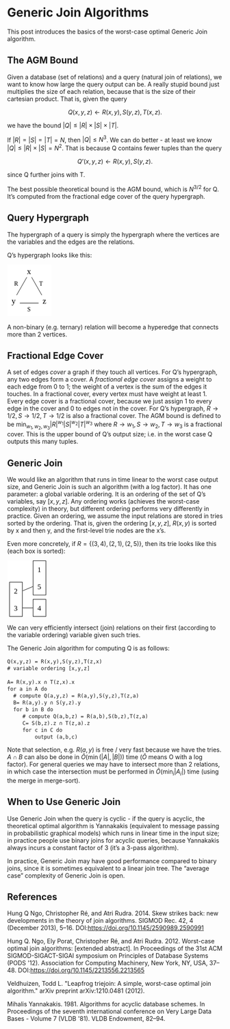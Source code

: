 # Generic Join Algorithms

This post introduces the basics of the worst-case optimal Generic Join algorithm.

## The AGM Bound

Given a database (set of relations) and a query (natural join of relations),
we want to know how large the query output can be.
A really stupid bound just multiplies the size of each relation,
because that is the size of their cartesian product.
That is, given the query 
```math
Q(x,y,z) \leftarrow R(x,y), S(y,z), T(x,z).
```
we have the bound $|Q| \leq |R| \times |S| \times |T|$. 

If $|R|=|S|=|T|=N$, then $|Q| \leq N^3$. 
We can do better - at least we know $|Q| \leq |R| \times |S| = N^2$.
That is because Q contains fewer tuples than the query 
```math
Q’(x,y,z) \leftarrow R(x,y), S(y,z).
```
since Q further joins with T.

The best possible theoretical bound is the AGM bound, 
which is $N^{3/2}$ for Q. 
It’s computed from the fractional edge cover of the query hypergraph.

## Query Hypergraph

The hypergraph of a query is simply the hypergraph 
where the vertices are the variables and the edges are the relations.

Q’s hypergraph looks like this: 

![example hypergraph](assets/wcoj/hypergraph.png)

A non-binary (e.g. ternary) relation will become a hyperedge
that connects more than 2 vertices. 

## Fractional Edge Cover

A set of edges *cover* a graph if they touch all vertices. 
For Q’s hypergraph, any two edges form a cover.
A *fractional edge cover* assigns a weight to each edge from 0 to 1;
the weight of a vertex is the sum of the edges it touches.
In a fractional cover, every vertex must have weight at least 1.
Every edge cover is a fractional cover,
because we just assign 1 to every edge in the cover 
and 0 to edges not in the cover.
For Q’s hypergraph, 
$R \rightarrow 1/2, S \rightarrow 1/2, T \rightarrow 1/2$ is also a fractional cover.
The AGM bound is defined to be $\min_{w_1,w_2,w_3} |R|^{w_1}|S|^{w_2}|T|^{w_3}$ 
where $R \rightarrow w_1, S \rightarrow w_2, T \rightarrow w_3$ is a fractional cover.
This is the upper bound of Q’s output size;
i.e. in the worst case Q outputs this many tuples.

## Generic Join

We would like an algorithm that runs in time linear to the worst case output size,
and Generic Join is such an algorithm (with a log factor).
It has one parameter: a global variable ordering.
It is an ordering of the set of Q’s variables, say $[x,y,z]$.
Any ordering works (achieves the worst-case complexity) in theory,
but different ordering performs very differently in practice.
Given an ordering,
we assume the input relations are stored in tries sorted by the ordering.
That is, given the ordering $[x,y,z]$,
$R(x,y)$ is sorted by x and then y,
and the first-level trie nodes are the x’s.

Even more concretely, if $R=\{(3, 4), (2, 1), (2, 5)\}$, 
then its trie looks like this (each box is sorted): 

![example trie](assets/wcoj/trie.png)

We can very efficiently intersect (join) relations on their 
first (according to the variable ordering) variable given such tries.

The Generic Join algorithm for computing Q is as follows:

```
Q(x,y,z) = R(x,y),S(y,z),T(z,x)
# variable ordering [x,y,z]

A= R(x,y).x ∩ T(z,x).x 
for a in A do
  # compute Q(a,y,z) = R(a,y),S(y,z),T(z,a)
  B= R(a,y).y ∩ S(y,z).y
  for b in B do
     # compute Q(a,b,z) = R(a,b),S(b,z),T(z,a)
     C= S(b,z).z ∩ T(z,a).z
     for c in C do
         output (a,b,c)
```

Note that selection, e.g. $R(a, y)$ is free / very fast because we have the tries.
$A \cap B$ can also be done in $\tilde{O}(\min(|A|, |B|))$ time 
($\tilde{O}$ means O with a log factor).
For general queries we may have to intersect more than 2 relations,
in which case the intersection must be performed in 
$\tilde{O}(\min_i|A_i|)$ time (using the merge in merge-sort). 

## When to Use Generic Join

Use Generic Join when the query is cyclic - if the query is acyclic,
the theoretical optimal algorithm is Yannakakis 
(equivalent to message passing in probabilistic graphical models)
which runs in linear time in the input size;
in practice people use binary joins for acyclic queries,
because Yannakakis always incurs a constant factor of 3 (it’s a 3-pass algorithm). 

In practice, Generic Join may have good performance compared to binary joins,
since it is sometimes equivalent to a linear join tree.
The “average case” complexity of Generic Join is open. 

## References

Hung Q Ngo, Christopher Ré, and Atri Rudra. 2014. Skew strikes back: new developments in the theory of join algorithms. SIGMOD Rec. 42, 4 (December 2013), 5–16. DOI:https://doi.org/10.1145/2590989.2590991

Hung Q. Ngo, Ely Porat, Christopher Ré, and Atri Rudra. 2012. Worst-case optimal join algorithms: [extended abstract]. In Proceedings of the 31st ACM SIGMOD-SIGACT-SIGAI symposium on Principles of Database Systems (PODS '12). Association for Computing Machinery, New York, NY, USA, 37–48. DOI:https://doi.org/10.1145/2213556.2213565

Veldhuizen, Todd L. "Leapfrog triejoin: A simple, worst-case optimal join algorithm." arXiv preprint arXiv:1210.0481 (2012).

Mihalis Yannakakis. 1981. Algorithms for acyclic database schemes. In Proceedings of the seventh international conference on Very Large Data Bases - Volume 7 (VLDB '81). VLDB Endowment, 82–94.
